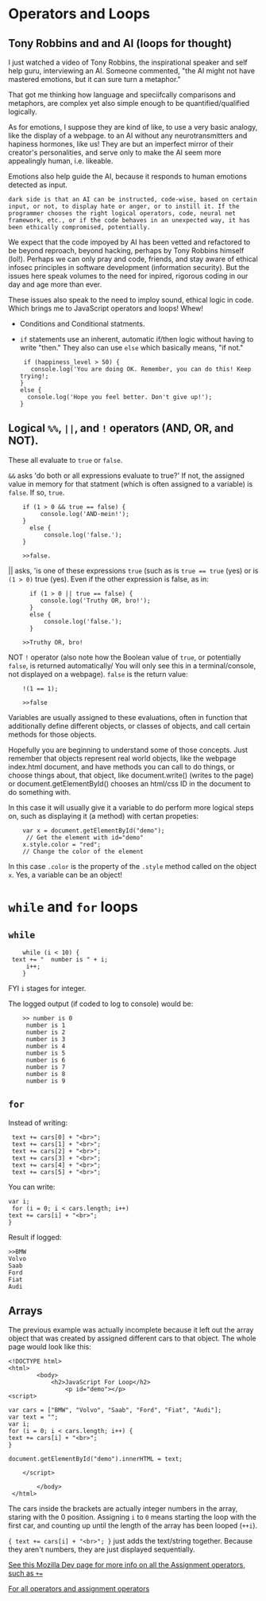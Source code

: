 # Operators and Loops

## Tony Robbins and and AI (loops for thought)

I just watched a video of Tony Robbins, the inspirational speaker and self help guru, interviewing an AI. Someone commented, "the AI might not have mastered emotions, but it can sure turn a metaphor." 

That got me thinking how language and speciifcally comparisons and metaphors, are complex yet also simple enough to be quantified/qualified logically. 

As for emotions, I suppose they are kind of like, to use a very basic analogy, like the display of a webpage. to an AI without any neurotransmitters and hapiness hormones, like us! They are but an imperfect mirror of their creator's personalities, and serve only to make the AI seem more appealingly human, i.e. likeable. 

Emotions also help guide the AI, because it responds to human emotions detected as input. 

    dark side is that an AI can be instructed, code-wise, based on certain input, or not, to display hate or anger, or to instill it. If the programmer chooses the right logical operators, code, neural net framework, etc., or if the code behaves in an unexpected way, it has been ethically compromised, potentially. 


We expect that the code impoyed by AI has been vetted and refactored to be beyond reproach, beyond hacking, perhaps by Tony Robbins himself (lol!). Perhaps we can only pray and code, friends, and stay aware of ethical infosec principles in software development (information security). But the issues here speak volumes to the need for inpired, rigorous coding in our day and age more than ever. 

These issues also speak to the need to imploy sound, ethical logic in code. Which brings me to JavaScript operators and loops! Whew! 

- Conditions and Conditional statments. 

- `if` statements use an inherent, automatic if/then logic without having to write "then." They also can use `else` which basically means, "if not."

       if (happiness_level > 50) {
         console.log('You are doing OK. Remember, you can do this! Keep trying!; 
      } 
      else { 
        console.log('Hope you feel better. Don't give up!');        
      }

## Logical `%%`, `||`, and `!` operators (AND, OR, and NOT). 

These all evaluate to  `true` or `false`. 

`&&` asks 'do both or all expressions evaluate to true?' If not, the assigned value in memory for that statment (which is often assigned to a variable) is `false`. If so, `true`.  

        if (1 > 0 && true == false) { 
             console.log('AND-mein!');
        }
          else {
              console.log('false.');
        }
        
        >>false.


|| asks, 'is one of these expressions `true` (such as is `true == true` (yes) or is `(1 > 0)` true (yes). Even if the other expression is false, as in: 

          if (1 > 0 || true == false) { 
             console.log('Truthy OR, bro!');
          }
          else {
              console.log('false.');
          }
        
        >>Truthy OR, bro!

NOT `!` operator (also note how the Boolean value of `true`, or potentially `false`, is returned automatically/ You will only see this in a terminal/console, not displayed on a webpage). 
`false` is the return value:  

        !(1 == 1); 
        
        >>false

Variables are usually assigned to these evaluations, often in function that additionally define different objects, or classes of objects, and call certain methods for those objects. 

Hopefully you are beginning to understand some of those concepts. Just remember that objects represent real world objects, like the webpage index.html document, and have methods you can call to do things, or choose things about, that object, like document.write() (writes to the page) or document.getElementById() chooses an html/css ID in the document to do something with.  

In this case it will usually give it a variable to do perform more logical steps on, such as displaying it (a method) with certan propeties: 

        var x = document.getElementById("demo");  
         // Get the element with id="demo"
        x.style.color = "red";                     
        // Change the color of the element

In this case `.color` is the property of the `.style` method called on the object `x`. Yes, a variable can be an object! 

# `while` and `for` loops

## `while`

        while (i < 10) {
     text += "  number is " + i;
         i++;
        }

FYI `i` stages for integer.

The logged output (if coded to log to console) would be:

        >> number is 0
         number is 1
         number is 2
         number is 3
         number is 4
         number is 5
         number is 6
         number is 7
         number is 8
         number is 9


## `for` 
Instead of writing:

     text += cars[0] + "<br>";
     text += cars[1] + "<br>";
     text += cars[2] + "<br>";
     text += cars[3] + "<br>";
     text += cars[4] + "<br>";
     text += cars[5] + "<br>";

You can write:

    var i;
     for (i = 0; i < cars.length; i++) 
    text += cars[i] + "<br>";
    }

Result if logged: 

    >>BMW
    Volvo
    Saab
    Ford
    Fiat
    Audi

## Arrays

The previous example was actually incomplete because it left out the array object that was created by assigned different cars to that object. The whole page would look like this: 

    <!DOCTYPE html>
    <html>
            <body>
                <h2>JavaScript For Loop</h2>
                    <p id="demo"></p>
    <script>
    
    var cars = ["BMW", "Volvo", "Saab", "Ford", "Fiat", "Audi"];
    var text = "";
    var i;
    for (i = 0; i < cars.length; i++) {
    text += cars[i] + "<br>";
    }
    
    document.getElementById("demo").innerHTML = text;
        
        </script>

            </body>
     </html>

The cars inside the brackets are actually integer numbers in the array, staring with the 0 position. Assigning `i` to `0` means starting the loop with the first car, and counting up until the length of the array has been looped (`++i`).

`{
    text += cars[i] + "<br>";
    }` just adds the text/string together. Because they aren't numbers, they are just displayed sequentially. 

[See this Mozilla Dev page for more info on all the Assignment operators, such as `+=`](https://developer.mozilla.org/en-US/docs/Web/JavaScript/Reference/Operators#Assignment_operators)

[For all operators and assignment operators](https://www.w3schools.com/js/js_operators.asp)
